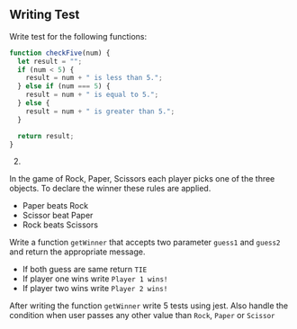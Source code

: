 ## Writing Test

Write test for the following functions:

```js
function checkFive(num) {
  let result = "";
  if (num < 5) {
    result = num + " is less than 5.";
  } else if (num === 5) {
    result = num + " is equal to 5.";
  } else {
    result = num + " is greater than 5.";
  }

  return result;
}
```

2.

In the game of Rock, Paper, Scissors each player picks one of the three objects. To declare the winner these rules are applied.

- Paper beats Rock
- Scissor beat Paper
- Rock beats Scissors

Write a function `getWinner` that accepts two parameter `guess1` and `guess2` and return the appropriate message.

- If both guess are same return `TIE`
- If player one wins write `Player 1 wins!`
- If player two wins write `Player 2 wins!`

After writing the function `getWinner` write 5 tests using jest. Also handle the condition when user passes any other value than `Rock`, `Paper` or `Scissor`

